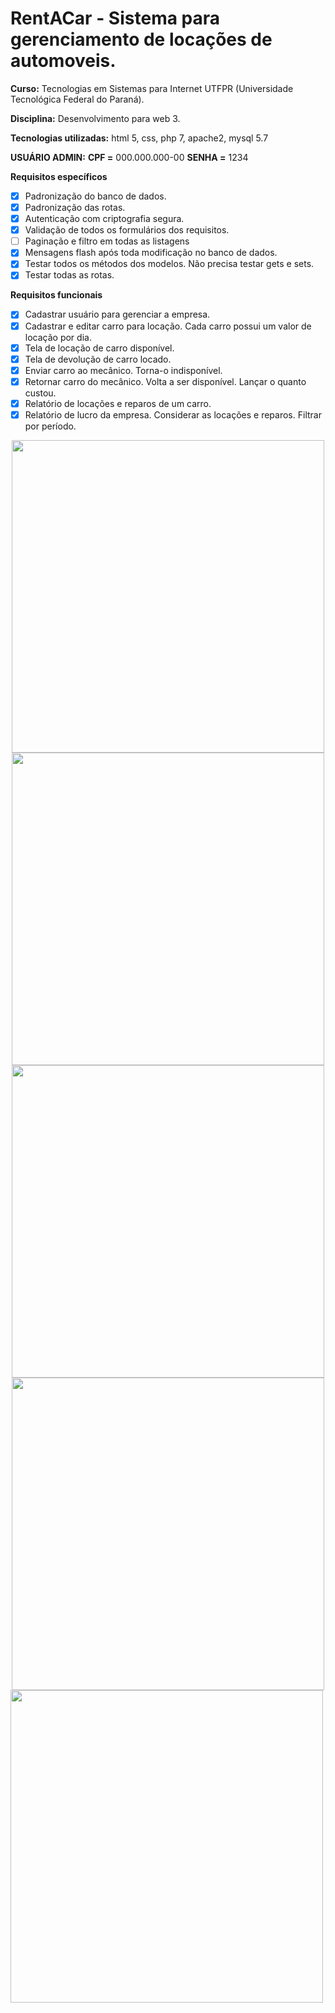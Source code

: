 # RentACar - Sistema para gerenciamento de locações de automoveis.
**Curso:** Tecnologias em Sistemas para Internet UTFPR (Universidade Tecnológica Federal do Paraná).  

**Disciplina:** Desenvolvimento para web 3.  

**Tecnologias utilizadas:** html 5, css, php 7, apache2, mysql 5.7 


**USUÁRIO ADMIN:**
	**CPF =** 000.000.000-00 
	**SENHA =** 1234
	
**Requisitos específicos**
 - [x] Padronização do banco de dados.
 - [x] Padronização das rotas.
 - [x] Autenticação com criptografia segura.
 - [x] Validação de todos os formulários dos requisitos.
 - [ ] Paginação e filtro em todas as listagens
 - [x] Mensagens flash após toda modificação no banco de dados.
 - [x] Testar todos os métodos dos modelos. Não precisa testar gets e sets.
 - [x] Testar todas as rotas.
  
**Requisitos funcionais**
- [x] Cadastrar usuário para gerenciar a empresa.
- [x] Cadastrar e editar carro para locação. Cada carro possui um valor de locação por dia.
- [x] Tela de locação de carro disponível.
- [x] Tela de devolução de carro locado.
- [x] Enviar carro ao mecânico. Torna-o indisponível.
- [x] Retornar carro do mecânico. Volta a ser disponível. Lançar o quanto custou.
- [x] Relatório de locações e reparos de um carro.
- [x] Relatório de lucro da empresa. Considerar as locações e reparos. Filtrar por período.

<div align="center">
  <img src="https://user-images.githubusercontent.com/48563663/154856303-c1919785-ce07-4bd5-a336-7433d67d1572.png" width="500px"> 
  <img src="https://user-images.githubusercontent.com/48563663/154856329-ea0e3bf7-bbc3-4d9e-a3d4-2ce1d151164c.png" width="500px"> 
</div>	

<div align="center">
  <img src="https://user-images.githubusercontent.com/48563663/154856353-6a74b635-a391-495f-9219-9c2454024b4a.png" width="500px"> 
  <img src="https://user-images.githubusercontent.com/48563663/154856372-677fba0a-4970-4110-a86e-f15eb5c3e4ad.png" width="500px"> 
</div>

<div alig="center">
   <img src="https://user-images.githubusercontent.com/48563663/154856394-96b5e731-b6da-41d5-afdb-5b16272cdc53.png" width="500px"> 
</div>
